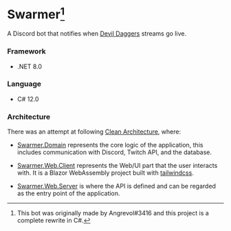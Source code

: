 # Swarmer[^1]

A Discord bot that notifies when [Devil Daggers](https://store.steampowered.com/app/422970/Devil_Daggers/) streams go live.

### Framework
- .NET 8.0

### Language
- C# 12.0

### Architecture
There was an attempt at following [Clean Architecture](https://blog.cleancoder.com/uncle-bob/2012/08/13/the-clean-architecture.html), where:

* [Swarmer.Domain](Swarmer.Domain) represents the core logic of the application, this includes communication with Discord, Twitch API, and the database.


* [Swarmer.Web.Client](Swarmer.Web.Client) represents the Web/UI part that the user interacts with. It is a Blazor WebAssembly project built with [tailwindcss](https://tailwindcss.com/).


* [Swarmer.Web.Server](Swarmer.Web.Server) is where the API is defined and can be regarded as the entry point of the application.

[^1]: This bot was originally made by Angrevol#3416 and this project is a complete rewrite in C#.
